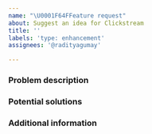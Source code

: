 ```yaml
---
name: "\U0001F64FFeature request"
about: Suggest an idea for Clickstream
title: ''
labels: 'type: enhancement'
assignees: '@radityagumay'

---
```


### Problem description

### Potential solutions

### Additional information
